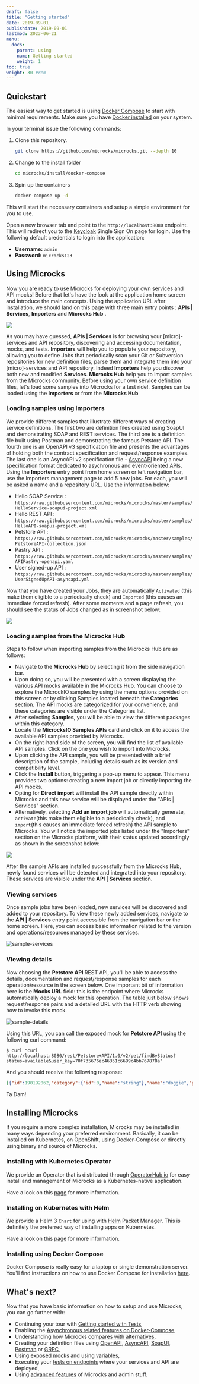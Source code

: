 ```yaml
---
draft: false
title: "Getting started"
date: 2019-09-01
publishdate: 2019-09-01
lastmod: 2023-06-21
menu:
  docs:
    parent: using
    name: Getting started
    weight: 1
toc: true
weight: 30 #rem
---
```


## Quickstart

The easiest way to get started is using [Docker Compose](https://docs.docker.com/compose/) to start with minimal requirements. Make sure you have [Docker installed](https://docs.docker.com/get-docker/) on your system.

In your terminal issue the following commands:

1. Clone this repository.

   ```sh
   git clone https://github.com/microcks/microcks.git --depth 10
   ```

2. Change to the install folder

   ```sh
   cd microcks/install/docker-compose
   ```

3. Spin up the containers

   ```sh
   docker-compose up -d
   ```

This will start the necessary containers and setup a simple environment for you to use.

Open a new browser tab and point to the `http://localhost:8080` endpoint. This will redirect you to the [Keycloak](https://www.keycloak.org/) Single Sign On page for login. Use the following default credentials to login into the application:

* **Username:** `admin`
* **Password:** `microcks123`

## Using Microcks

Now you are ready to use Microcks for deploying your own services and API mocks! Before that let's have the look at the application home screen and introduce the main concepts. Using the application URL after installation, we should land on this page with three main entry points : <b>APIs | Services</b>, <b>Importers</b> and <b>Microcks Hub</b> .
			
<img src="/images/home-screen-new.png" class="img-responsive"/>
			
As you may have guessed, <b>APIs | Services</b> is for browsing your [micro]-services and API repository, discovering and accessing documentation, mocks, and tests. <b>Importers</b> will help you to populate your repository, allowing you to define Jobs that periodically scan your Git or Subversion repositories for new definition files, parse them and integrate them into your [micro]-services and API repository. Indeed <b>Importers</b> help you discover both new and modified <b>Services</b>. <b>Microcks Hub</b> help you to import samples from the Microcks community. Before using your own service definition files, let's load some samples into Microcks for a test ride!. Samples can be loaded using the 
<b>Importers</b> or from the <b>Microcks Hub</b> 

### Loading samples using Importers

We provide different samples that illustrate different ways of creating service definitions. The first two are definition files created using SoapUI and demonstrating SOAP and REST services. The third one is a definition file built using Postman and demonstrating the famous Petstore API. The fourth one is an OpenAPI v3 specification file and presents the advantages of holding both the contract specification and request/response examples. The last one is an AsyncAPI v2 specification file - [AsyncAPI](https://www.asyncapi.com/) being a new specification format dedicated to asychronous and event-oriented APIs. Using the <b>Importers</b> entry point from home screen or left navigation bar, use the Importers management page to add 5 new jobs. For each, you will be asked a name and a repository URL. Use the information below:

* Hello SOAP Service : `https://raw.githubusercontent.com/microcks/microcks/master/samples/HelloService-soapui-project.xml`
* Hello REST API : `https://raw.githubusercontent.com/microcks/microcks/master/samples/HelloAPI-soapui-project.xml`
* Petstore API : `https://raw.githubusercontent.com/microcks/microcks/master/samples/PetstoreAPI-collection.json`
* Pastry API : `https://raw.githubusercontent.com/microcks/microcks/master/samples/APIPastry-openapi.yaml`
* User signed-up API : `https://raw.githubusercontent.com/microcks/microcks/master/samples/UserSignedUpAPI-asyncapi.yml`
				
Now that you have created your Jobs, they are automatically <code>Activated</code> (this make them eligible to a periodically check) and <code>Imported</code> (this causes an immediate forced refresh). After some moments and a page refresh, you should see the status of Jobs changed as in screenshot below:
			
<img src="/images/sample-jobs1.png" class="img-responsive"/>

### Loading samples from the Microcks Hub

Steps to follow when importing samples from the Microcks Hub are as follows:

* Navigate to the <b>Microcks Hub</b> by selecting it from the side navigation bar.
* Upon doing so, you will be presented with a screen displaying the various API mocks available in the Microcks Hub. You can choose to explore the MicrockIO samples by using the menu options provided on this screen or by clicking Samples located beneath the <b>Categories</b> section. The API mocks are categorized for your convenience, and these categories are visible under the Categories list.
* After selecting <b>Samples</b>, you will be able to view the different packages within this category.
* Locate the <b>MicrocksIO Samples APIs</b> card and click on it to access the available API samples provided by Microcks.
* On the right-hand side of the screen, you will find the list of available API samples. Click on the one you wish to import into Microcks.
* Upon clicking the API sample, you will be presented with a brief description of the sample, including details such as its version and compatibility level.
* Click the <b>Install</b> button, triggering a pop-up menu to appear. This menu provides two options: creating a new import job or directly importing the API mocks.
* Opting for <b>Direct import</b> will install the API sample directly within Microcks and this new service will be displayed under the "APIs | Services" section.
* Alternatively, selecting <b>Add an import job</b> will automatically generate, <code>activate</code>(this make them eligible to a periodically check), and <code>import</code>(this causes an immediate forced refresh) the API sample to Microcks. You will notice the imported jobs listed under the "Importers" section on the Microcks platform, with their status updated accordingly as shown in the screenshot below:

<img src="/images/sample-jobs-new.png" class="img-responsive"/>

After the sample APIs are installed successfully from the Microcks Hub, newly found services will be detected and integrated into your repository. These services are visible under the <b>API | Services</b> section.

### Viewing services

Once sample jobs have been loaded,  new services will be discovered and added to your repository. To view these newly added services, navigate to the <b>API | Services</b> entry point accessible from the navigation bar or the home screen. Here, you can access basic information related to the version and operations/resources managed by these services.
			
![sample-services](/images/sample-services-new.png)

### Viewing details

Now choosing the <b>Petstore API</b> REST API, you'll be able to access the details, documentation and request/response samples for each operation/resource in the screen below. One important bit of information here is the <b>Mocks URL</b> field: this is the endpoint where Microcks automatically deploy a mock for this operation. The table just below shows request/response pairs and a detailed URL with the HTTP verb showing how to invoke this mock.

![sample-details](/images/sample-details-new.png)
			
Using this URL, you can call the exposed mock for <b>Petstore API</b> using the following curl command:

```
$ curl "curl http://localhost:8080/rest/Petstore+API/1.0/v2/pet/findByStatus?status=available&user_key=70f735676ec46351c6699c4bb767878a"
```

And you should receive the following response:

```json
[{"id":190192062,"category":{"id":0,"name":"string"},"name":"doggie","photoUrls":["string"],"tags":[{"id":0,"name":"string"}],"status":"available"},{"id":190192063,"category":{"id":0,"name":"string"},"name":"doggie","photoUrls":["string"],"tags":[{"id":0,"name":"string"}],"status":"available"},{"id":190192285,"category":{"id":0,"name":"string"},"name":"doggie","photoUrls":["string"],"tags":[{"id":0,"name":"string"}],"status":"available"},{"id":190192654,"category":{"id":0,"name":"string"},"name":"doggie","photoUrls":["string"],"tags":[{"id":0,"name":"string"}],"status":"available"},{"id":190192671,"category":{"id":0,"name":"string"},"name":"doggie","photoUrls":["string"],"tags":[{"id":0,"name":"string"}],"status":"available"},{"id":190192727,"category":{"id":0,"name":"string"},"name":"doggie","photoUrls":["string"],"tags":[{"id":0,"name":"string"}],"status":"available"},{"id":190192736,"category":{"id":0,"name":"string"},"name":"doggie","photoUrls":["string"],"tags":[{"id":0,"name":"string"}],"status":"available"},{"id":190192768,"category":{"id":0,"name":"string"},"name":"doggie","photoUrls":["string"],"tags":[{"id":0,"name":"string"}],"status":"available"},{"id":190192878,"category":{"id":0,"name":"string"},"name":"doggie","photoUrls":["string"],"tags":[{"id":0,"name":"string"}],"status":"available"},{"id":190192907,"category":{"id":0,"name":"string"},"name":"doggie","photoUrls":["string"],"tags":[{"id":0,"name":"string"}],"status":"available"},{"id":190193000,"category":{"id":0,"name":"string"},"name":"doggie","photoUrls":["string"],"tags":[{"id":0,"name":"string"}],"status":"available"},{"id":-98125093,"category":{"id":-517488397,"name":"EJvNbK"},"name":"LuEfMZATrHz","photoUrls":["XCXOVVkaxa","gNwYqHEmC","nvCvphDeuqztysUBNed","W","vmrxRIViyXqumolLIeoB","JRqHVxk","tCUGbegVHoXajm","UiHppQn"],"tags":[{"id":727599428,"name":"RemggEDzxPljbrlktdWf"},{"id":1987753751,"name":"zWqdKAGHMmhPPlomljaNtuvm"},{"id":1251632392,"name":"BAgtgtKOxZGdsS"},{"id":-1813025208,"name":"OkKxtfAkCMEICbbQDVPi"},{"id":-730110346,"name":"WshDF"},{"id":2100951153,"name":"yxUFSknQEleIAQCoocl"},{"id":-2135188117,"name":"M"},{"id":1352243140,"name":"koKHsjysHXW"},{"id":1696778814,"name":"KaihiyarcZkIzkkquWPZ"},{"id":659492963,"name":"xqIzulcBPzWMyUpQwQK"},{"id":-2118372841,"name":"naYFGuHmqDqOpfHH"}],"status":"available"}]
```

Ta Dam!

## Installing Microcks

If you require a more complex installation, Microcks may be installed in many ways depending your preferred environment. Basically, it can be installed on Kubernetes, on OpenShift, using Docker-Compose or directly using binary and source of Microcks.
	
### Installing with Kubernetes Operator

We provide an Operator that is distributed through [OperatorHub.io](https://operatorhub.io/operator/microcks) for easy install and management of Microcks as a Kubernetes-native application.

Have a look on this [page](/documentation/installing/operator) for more information.

### Installing on Kubernetes with Helm

We provide a Helm 3 `Chart` for using with [Helm](https://helm.sh/) Packet Manager. This is definitely the preferred way of installing apps on Kubernetes.

Have a look on this [page](/documentation/installing/kubernetes) for more information.
			
### Installing using Docker Compose

Docker Compose is really easy for a laptop or single demonstration server. You'll find instructions on how to use Docker Compose for installation [here](/documentation/installing/docker-compose).

## What's next?

Now that you have basic information on how to setup and use Microcks, you can go further with:

* Continuing your tour with [Getting started with Tests](/documentation/getting-started-tests),
* Enabling the [Asynchronous related features on Docker-Compose](/documentation/installing/docker-compose#enabling-asynchronous-api-features),
* Understanding how Microcks [compares with alternatives](/documentation/using/alternatives),
* Creating your definition files using [OpenAPI](/documentation/using/openapi), [AsyncAPI](/documentation/using/asyncapi), [SoapUI](/documentation/using/soapui), [Postman](/documentation/using/postman) or [GRPC](/documentation/using/grpc), 
* Using [exposed mocks](/documentation/using/mocks) and using variables,
* Executing your [tests on endpoints](/documentation/using/tests) where your services and API are deployed,
* Using [advanced features]((/documentation/using/advanced)) of Microcks and admin stuff.
